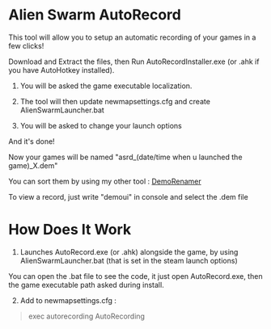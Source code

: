 # Alien Swarm AutoRecord

This tool will allow you to setup an automatic recording of your games in a few clicks!

Download and Extract the files, then Run AutoRecordInstaller.exe (or .ahk if you have AutoHotkey installed).

1) You will be asked the game executable localization.

2) The tool will then update newmapsettings.cfg and create AlienSwarmLauncher.bat

3) You will be asked to change your launch options

And it's done!

Now your games will be named "asrd_(date/time when u launched the game)_X.dem"

You can sort them by using my other tool : [DemoRenamer]()

To view a record, just write "demoui" in console and select the .dem file

# How Does It Work

1) Launches AutoRecord.exe (or .ahk) alongside the game, by using AlienSwarmLauncher.bat (that is set in the steam launch options)

  You can open the .bat file to see the code, it just open AutoRecord.exe, then the game executable path asked during install.

2) Add to newmapsettings.cfg :

> exec autorecording
> AutoRecording
